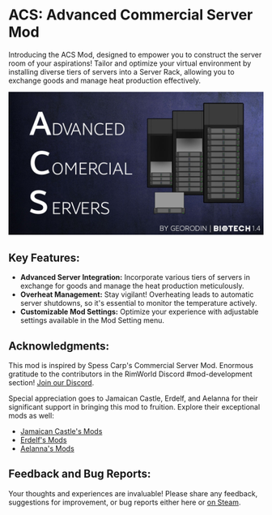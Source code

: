# ACS: Advanced Commercial Server Mod
Introducing the ACS Mod, designed to empower you to construct the server room of your aspirations! Tailor and optimize your virtual environment by installing diverse tiers of servers into a Server Rack, allowing you to exchange goods and manage heat production effectively.

![Preview Image](/Source/Photoshop/preview.jpg)

## Key Features:
- **Advanced Server Integration:** Incorporate various tiers of servers in exchange for goods and manage the heat production meticulously.
- **Overheat Management:** Stay vigilant! Overheating leads to automatic server shutdowns, so it's essential to monitor the temperature actively.
- **Customizable Mod Settings:** Optimize your experience with adjustable settings available in the Mod Setting menu.

## Acknowledgments:
This mod is inspired by Spess Carp's Commercial Server Mod. Enormous gratitude to the contributors in the RimWorld Discord #mod-development section! [Join our Discord](https://discord.gg/rimworld).

Special appreciation goes to Jamaican Castle, Erdelf, and Aelanna for their significant support in bringing this mod to fruition. Explore their exceptional mods as well:
- [Jamaican Castle's Mods](https://steamcommunity.com/profiles/76561197998915712/myworkshopfiles/)
- [Erdelf's Mods](https://steamcommunity.com/id/erdelf/myworkshopfiles/)
- [Aelanna's Mods](https://steamcommunity.com/id/aelanna/myworkshopfiles/)

## Feedback and Bug Reports:
Your thoughts and experiences are invaluable! Please share any feedback, suggestions for improvement, or bug reports either here or [on Steam](https://github.com/Georodin/Advanced-Commercial-Server-Racks).

